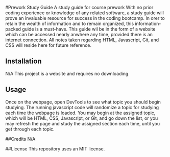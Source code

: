 #Prework Study Guide
A study guide for course prework
With no prior coding experience or knowledge of any related software, a study guide will prove an invaluable resource for success in the coding bootcamp. In orer to retain the wealth of information and to remain  organized, this information-packed guide is a must-have. This guide wil be in the form of a website which can be accessed nearly anwhere any time, provided there is an internet connection. All notes taken regarding HTML, Javascript, Git, and CSS will reside here for future reference.

## Installation
N/A This project is a website and requires no downloading.

## Usage
Once on the webpage, open DevTools to see what topic you should begin studying. The running javascript code will randomize a topic for studying each time the webpage is loaded. You may begin at the assigned topic, which will be HTML, CSS, Javascript, or Git, and go down the list, or you may refresh the page and study the assigned section each time, until you get through each topic. 

##Credits
N/A

##License
This repository uses an MIT license. 